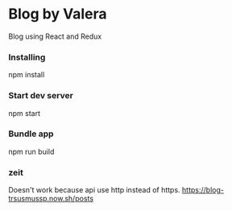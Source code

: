 # Blog by Valera
Blog using React and Redux
### Installing
npm install
### Start dev server
npm start
### Bundle app
npm run build
### zeit
Doesn't work because api use http instead of https.
https://blog-trsusmussp.now.sh/posts
